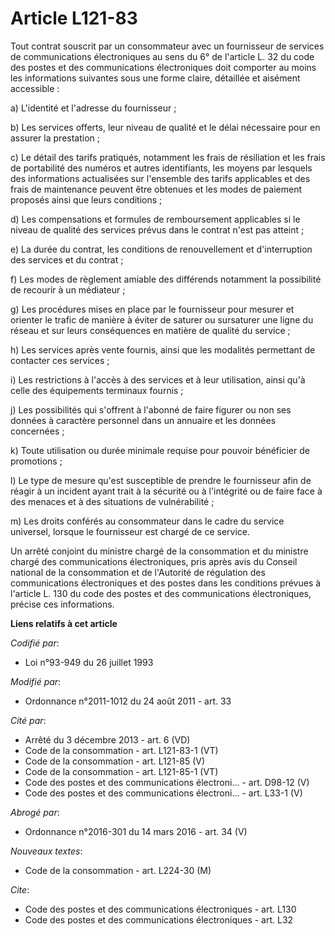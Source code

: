 # Article L121-83

Tout contrat souscrit par un consommateur avec un fournisseur de services de communications électroniques au sens du 6° de
l'article L. 32 du code des postes et des communications électroniques doit comporter au moins les informations suivantes
sous une forme claire, détaillée et aisément accessible : 

a) L'identité et l'adresse du fournisseur ; 

b) Les services offerts, leur niveau de qualité et le délai nécessaire pour en assurer la prestation ; 

c) Le détail des tarifs pratiqués, notamment les frais de résiliation et les frais de portabilité des numéros et autres
identifiants, les moyens par lesquels des informations actualisées sur l'ensemble des tarifs applicables et des frais de
maintenance peuvent être obtenues et les modes de paiement proposés ainsi que leurs conditions ; 

d) Les compensations et formules de remboursement applicables si le niveau de qualité des services prévus dans le contrat
n'est pas atteint ; 

e) La durée du contrat, les conditions de renouvellement et d'interruption des services et du contrat ; 

f) Les modes de règlement amiable des différends notamment la possibilité de recourir à un médiateur ; 

g) Les procédures mises en place par le fournisseur pour mesurer et orienter le trafic de manière à éviter de saturer ou
sursaturer une ligne du réseau et sur leurs conséquences en matière de qualité du service ; 

h) Les services après vente fournis, ainsi que les modalités permettant de contacter ces services ; 

i) Les restrictions à l'accès à des services et à leur utilisation, ainsi qu'à celle des équipements terminaux fournis ; 

j) Les possibilités qui s'offrent à l'abonné de faire figurer ou non ses données à caractère personnel dans un annuaire et
les données concernées ; 

k) Toute utilisation ou durée minimale requise pour pouvoir bénéficier de promotions ; 

l) Le type de mesure qu'est susceptible de prendre le fournisseur afin de réagir à un incident ayant trait à la sécurité ou à
l'intégrité ou de faire face à des menaces et à des situations de vulnérabilité ; 

m) Les droits conférés au consommateur dans le cadre du service universel, lorsque le fournisseur est chargé de ce service. 

Un arrêté conjoint du ministre chargé de la consommation et du ministre chargé des communications électroniques, pris après
avis du Conseil national de la consommation et de l'Autorité de régulation des communications électroniques et des postes
dans les conditions prévues à l'article L. 130 du code des postes et des communications électroniques, précise ces
informations.

**Liens relatifs à cet article**

_Codifié par_:

  - Loi n°93-949 du 26 juillet 1993

_Modifié par_:

  - Ordonnance n°2011-1012 du 24 août 2011 - art. 33

_Cité par_:

  - Arrêté du 3 décembre 2013 - art. 6 (VD)
  - Code de la consommation - art. L121-83-1 (VT)
  - Code de la consommation - art. L121-85 (V)
  - Code de la consommation - art. L121-85-1 (VT)
  - Code des postes et des communications électroni... - art. D98-12 (V)
  - Code des postes et des communications électroni... - art. L33-1 (V)

_Abrogé par_:

  - Ordonnance n°2016-301 du 14 mars 2016 - art. 34 (V)

_Nouveaux textes_:

  - Code de la consommation - art. L224-30 (M)

_Cite_:

  - Code des postes et des communications électroniques - art. L130
  - Code des postes et des communications électroniques - art. L32
